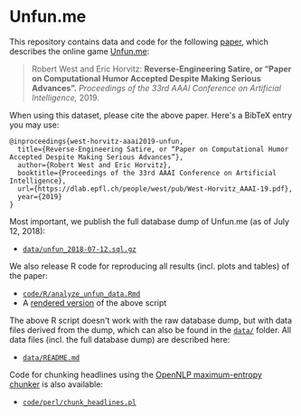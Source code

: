 # Unfun.me

This repository contains data and code for the following [paper](https://dlab.epfl.ch/people/west/pub/West-Horvitz_AAAI-19.pdf), which describes the online game [Unfun.me](http://unfun.me):

> Robert West and Eric Horvitz: **Reverse-Engineering Satire, or “Paper on Computational Humor Accepted Despite Making Serious Advances”.** *Proceedings of the 33rd AAAI Conference on Artificial Intelligence,* 2019. 

When using this dataset, please cite the above paper. Here's a BibTeX entry you may use:

```
@inproceedings{west-horvitz-aaai2019-unfun,
  title={Reverse-Engineering Satire, or “Paper on Computational Humor Accepted Despite Making Serious Advances”},
  author={Robert West and Eric Horvitz},
  booktitle={Proceedings of the 33rd AAAI Conference on Artificial Intelligence},
  url={https://dlab.epfl.ch/people/west/pub/West-Horvitz_AAAI-19.pdf},
  year={2019}
}
```

Most important, we publish the full database dump of Unfun.me (as of July 12, 2018):
- [`data/unfun_2018-07-12.sql.gz`](data/unfun_2018-07-12.sql.gz)

We also release R code for reproducing all results (incl. plots and tables) of the paper:
- [`code/R/analyze_unfun_data.Rmd`](code/R/analyze_unfun_data.Rmd)
- A [rendered version](https://epfl-dlab.github.io/unfun/code/R/analyze_unfun_data.html) of the above script
<!-- Here's how to make the GitHub Pages version: https://stackoverflow.com/a/8446391 -->

The above R script doesn't work with the raw database dump, but with data files derived from the dump, which can also be found in the [`data/`](data) folder. All data files (incl. the full database dump) are described here:
- [`data/README.md`](data/README.md)

Code for chunking headlines using the [OpenNLP maximum-entropy chunker](https://web.archive.org/web/20190110112122/https://opennlp.apache.org/docs/1.9.1/manual/opennlp.html) is also available:
- [`code/perl/chunk_headlines.pl`](code/perl/chunk_headlines.pl)
 
